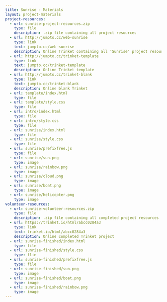 ```yaml
---
title: Sunrise - Materials
layout: project-materials
project-resources:
  - url: sunrise-project-resources.zip
    type: file
    description: .zip file containing all project resources
  - url: http://jumpto.cc/web-sunrise
    type: link
    text: jumpto.cc/web-sunrise
    description: Online Trinket containing all 'Sunrise' project resources
  - url: http://jumpto.cc/trinket-template
    type: link
    text: jumpto.cc/trinket-template
    description: Online Trinket template
  - url: http://jumpto.cc/trinket-blank
    type: link
    text: jumpto.cc/trinket-blank
    description: Online blank Trinket
  - url: template/index.html
    type: file
  - url: template/style.css
    type: file
  - url: intro/index.html
    type: file
  - url: intro/style.css
    type: file
  - url: sunrise/index.html
    type: file
  - url: sunrise/style.css
    type: file
  - url: sunrise/prefixfree.js
    type: file
  - url: sunrise/sun.png
    type: image
  - url: sunrise/rainbow.png
    type: image
  - url: sunrise/cloud.png
    type: image
  - url: sunrise/boat.png
    type: image
  - url: sunrise/helicopter.png
    type: image
volunteer-resources:
  - url: sunrise-volunteer-resources.zip
    type: file
    description: .zip file containing all completed project resources
  - url: https://trinket.io/html/abcc0284a3
    type: link
    text: trinket.io/html/abcc0284a3
    description: Online completed Trinket project
  - url: sunrise-finished/index.html
    type: file
  - url: sunrise-finished/style.css
    type: flie
  - url: sunrise-finished/prefixfree.js
    type: file
  - url: sunrise-finished/sun.png
    type: image
  - url: sunrise-finished/boat.png
    type: image
  - url: sunrise-finished/rainbow.png
    type: image
---
```

